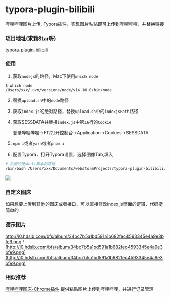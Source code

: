 # typora-plugin-bilibili
哔哩哔哩图片上传, Typora插件，实现图片粘贴即可上传到哔哩哔哩，并替换链接

### 项目地址(求颗Star呀)
[typora-plugin-bilibili](https://github.com/xlzy520/typora-plugin-bilibili)

### 使用
1. 获取`nodejs`的路径，Mac下使用`which node`
```bash
$ which node
/Users/xxx/.nvm/versions/node/v14.16.0/bin/node
```

2. 替换`upload.sh`中的`node`路径
3. 获取`index.js`的绝对路径，替换`upload.sh`中的`indexjsPath`路径
4. 获取SESSDATA并替换`index.js`中第`16`行的`Cookie`
   
   登录哔哩哔哩→F12打开控制台→Application→Cookies→SESSDATA
5. `npm i`或者`yarn`或者`pnpm i`
6. 配置Typora，打开Typora设置，选择图像Tab,填入

```bash
# 后面的是shell脚本的路径
/bin/bash /Users/xxx/Documents/webstormProjects/typora-plugin-bilibili/upload.sh
```


![](http://i0.hdslb.com/bfs/album/1ae61c12ffc4a0ec9e67d4c7b173280902e4216c.png)

### 自定义图床
如果想要上传到其他的图床或者接口，可以直接修改index.js里面的逻辑，代码挺简单的

### 演示图片
http://i0.hdslb.com/bfs/album/34bc7b5a1bd591a1b682fec4593345e4a9e3bfe9.png
![http://i0.hdslb.com/bfs/album/34bc7b5a1bd591a1b682fec4593345e4a9e3bfe9.png](http://i0.hdslb.com/bfs/album/34bc7b5a1bd591a1b682fec4593345e4a9e3bfe9.png)

### 相似推荐
[哔哩哔哩图床-Chrome插件](https://github.com/xlzy520/bilibili-img-uploader) 提供粘贴图片上传到哔哩哔哩，并进行记录管理
